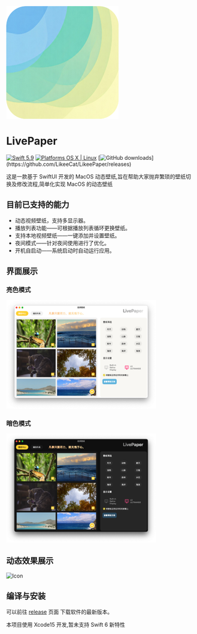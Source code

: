 
<img src="img/icon.png" alt="Icon" width="300">

# LivePaper

[![Swift 5.9](https://img.shields.io/badge/Swift-5.9-orange.svg?style=flat)](https://developer.apple.com/swift/)
[![Platforms OS X \| Linux](https://img.shields.io/badge/Platforms-macOS%20-lightgray.svg?style=flat)](https://developer.apple.com/swift/)
[![GitHub downloads](https://img.shields.io/github/downloads/LikeeCat/LikeePaper/total?)](https://github.com/LikeeCat/LikeePaper/releases)

这是一款基于 SwiftUI 开发的 MacOS 动态壁纸,旨在帮助大家抛弃繁琐的壁纸切换及修改流程,简单化实现 MacOS 的动态壁纸

## 目前已支持的能力
- 动态视频壁纸，支持多显示器。
- 播放列表功能——可根据播放列表循环更换壁纸。
- 支持本地视频壁纸——一键添加并设置壁纸。
- 夜间模式——针对夜间使用进行了优化。
- 开机自启动——系统启动时自动运行应用。

## 界面展示
### 亮色模式
<img src="img/day.jpg" alt="Icon" width="400">

### 暗色模式
<img src="img/night.jpg" alt="Icon" width="400">


## 动态效果展示
<img src="img/video/demo.gif" alt="Icon" width="800">


## 编译与安装

可以前往 [release](https://github.com/LikeeCat/LikeePaper/releases) 页面 下载软件的最新版本。

本项目使用 Xcode15 开发,暂未支持 Swift 6 新特性